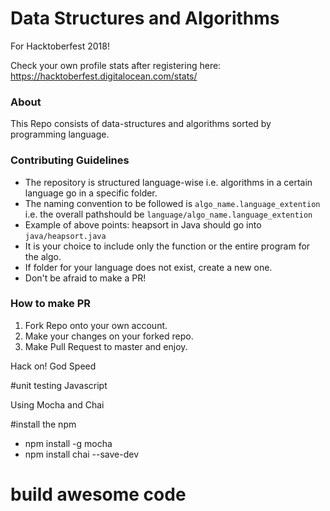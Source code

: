 # Data Structures and Algorithms
For Hacktoberfest 2018! <br/>

Check your own profile stats after registering here: https://hacktoberfest.digitalocean.com/stats/<username>

### About
This Repo consists of data-structures and algorithms sorted by programming language.

### Contributing Guidelines
- The repository is structured language-wise i.e. algorithms in a certain language go in a specific folder.
- The naming convention to be followed is ```algo_name.language_extention``` i.e. the overall pathshould be ```language/algo_name.language_extention```
- Example of above points: heapsort in Java should go into `java/heapsort.java`
- It is your choice to include only the function or the entire program for the algo.
- If folder for your language does not exist, create a new one.
- Don't be afraid to make a PR!

### How to make PR
1. Fork Repo onto your own account.
2. Make your changes on your forked repo.
3. Make Pull Request to master and enjoy.

Hack on!
God Speed

#unit testing Javascript

Using Mocha and Chai

#install the npm

- npm install -g mocha
- npm install chai --save-dev

# build awesome code


